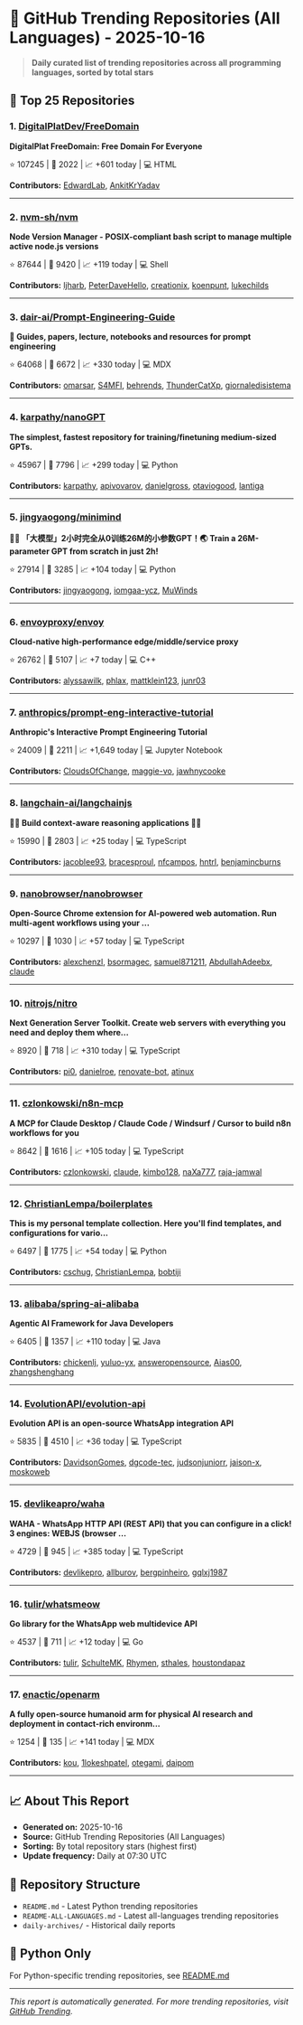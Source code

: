 # 🌟 GitHub Trending Repositories (All Languages) - 2025-10-16

> **Daily curated list of trending repositories across all programming languages, sorted by total stars**

## 🚀 Top 25 Repositories

### 1. [DigitalPlatDev/FreeDomain](https://github.com/DigitalPlatDev/FreeDomain)

**DigitalPlat FreeDomain: Free Domain For Everyone**

⭐ 107245 | 🍴 2022 | 📈 +601 today | 💻 HTML

**Contributors:** [EdwardLab](https://github.com/EdwardLab), [AnkitKrYadav](https://github.com/AnkitKrYadav)

---

### 2. [nvm-sh/nvm](https://github.com/nvm-sh/nvm)

**Node Version Manager - POSIX-compliant bash script to manage multiple active node.js versions**

⭐ 87644 | 🍴 9420 | 📈 +119 today | 💻 Shell

**Contributors:** [ljharb](https://github.com/ljharb), [PeterDaveHello](https://github.com/PeterDaveHello), [creationix](https://github.com/creationix), [koenpunt](https://github.com/koenpunt), [lukechilds](https://github.com/lukechilds)

---

### 3. [dair-ai/Prompt-Engineering-Guide](https://github.com/dair-ai/Prompt-Engineering-Guide)

**🐙 Guides, papers, lecture, notebooks and resources for prompt engineering**

⭐ 64068 | 🍴 6672 | 📈 +330 today | 💻 MDX

**Contributors:** [omarsar](https://github.com/omarsar), [S4MFI](https://github.com/S4MFI), [behrends](https://github.com/behrends), [ThunderCatXp](https://github.com/ThunderCatXp), [giornaledisistema](https://github.com/giornaledisistema)

---

### 4. [karpathy/nanoGPT](https://github.com/karpathy/nanoGPT)

**The simplest, fastest repository for training/finetuning medium-sized GPTs.**

⭐ 45967 | 🍴 7796 | 📈 +299 today | 💻 Python

**Contributors:** [karpathy](https://github.com/karpathy), [apivovarov](https://github.com/apivovarov), [danielgross](https://github.com/danielgross), [otaviogood](https://github.com/otaviogood), [lantiga](https://github.com/lantiga)

---

### 5. [jingyaogong/minimind](https://github.com/jingyaogong/minimind)

**🚀🚀 「大模型」2小时完全从0训练26M的小参数GPT！🌏 Train a 26M-parameter GPT from scratch in just 2h!**

⭐ 27914 | 🍴 3285 | 📈 +104 today | 💻 Python

**Contributors:** [jingyaogong](https://github.com/jingyaogong), [iomgaa-ycz](https://github.com/iomgaa-ycz), [MuWinds](https://github.com/MuWinds)

---

### 6. [envoyproxy/envoy](https://github.com/envoyproxy/envoy)

**Cloud-native high-performance edge/middle/service proxy**

⭐ 26762 | 🍴 5107 | 📈 +7 today | 💻 C++

**Contributors:** [alyssawilk](https://github.com/alyssawilk), [phlax](https://github.com/phlax), [mattklein123](https://github.com/mattklein123), [junr03](https://github.com/junr03)

---

### 7. [anthropics/prompt-eng-interactive-tutorial](https://github.com/anthropics/prompt-eng-interactive-tutorial)

**Anthropic's Interactive Prompt Engineering Tutorial**

⭐ 24009 | 🍴 2211 | 📈 +1,649 today | 💻 Jupyter Notebook

**Contributors:** [CloudsOfChange](https://github.com/CloudsOfChange), [maggie-vo](https://github.com/maggie-vo), [jawhnycooke](https://github.com/jawhnycooke)

---

### 8. [langchain-ai/langchainjs](https://github.com/langchain-ai/langchainjs)

**🦜🔗 Build context-aware reasoning applications 🦜🔗**

⭐ 15990 | 🍴 2803 | 📈 +25 today | 💻 TypeScript

**Contributors:** [jacoblee93](https://github.com/jacoblee93), [bracesproul](https://github.com/bracesproul), [nfcampos](https://github.com/nfcampos), [hntrl](https://github.com/hntrl), [benjamincburns](https://github.com/benjamincburns)

---

### 9. [nanobrowser/nanobrowser](https://github.com/nanobrowser/nanobrowser)

**Open-Source Chrome extension for AI-powered web automation. Run multi-agent workflows using your ...**

⭐ 10297 | 🍴 1030 | 📈 +57 today | 💻 TypeScript

**Contributors:** [alexchenzl](https://github.com/alexchenzl), [bsormagec](https://github.com/bsormagec), [samuel871211](https://github.com/samuel871211), [AbdullahAdeebx](https://github.com/AbdullahAdeebx), [claude](https://github.com/claude)

---

### 10. [nitrojs/nitro](https://github.com/nitrojs/nitro)

**Next Generation Server Toolkit. Create web servers with everything you need and deploy them where...**

⭐ 8920 | 🍴 718 | 📈 +310 today | 💻 TypeScript

**Contributors:** [pi0](https://github.com/pi0), [danielroe](https://github.com/danielroe), [renovate-bot](https://github.com/renovate-bot), [atinux](https://github.com/atinux)

---

### 11. [czlonkowski/n8n-mcp](https://github.com/czlonkowski/n8n-mcp)

**A MCP for Claude Desktop / Claude Code / Windsurf / Cursor to build n8n workflows for you**

⭐ 8642 | 🍴 1616 | 📈 +105 today | 💻 TypeScript

**Contributors:** [czlonkowski](https://github.com/czlonkowski), [claude](https://github.com/claude), [kimbo128](https://github.com/kimbo128), [naXa777](https://github.com/naXa777), [raja-jamwal](https://github.com/raja-jamwal)

---

### 12. [ChristianLempa/boilerplates](https://github.com/ChristianLempa/boilerplates)

**This is my personal template collection. Here you'll find templates, and configurations for vario...**

⭐ 6497 | 🍴 1775 | 📈 +54 today | 💻 Python

**Contributors:** [cschug](https://github.com/cschug), [ChristianLempa](https://github.com/ChristianLempa), [bobtiji](https://github.com/bobtiji)

---

### 13. [alibaba/spring-ai-alibaba](https://github.com/alibaba/spring-ai-alibaba)

**Agentic AI Framework for Java Developers**

⭐ 6405 | 🍴 1357 | 📈 +110 today | 💻 Java

**Contributors:** [chickenlj](https://github.com/chickenlj), [yuluo-yx](https://github.com/yuluo-yx), [answeropensource](https://github.com/answeropensource), [Aias00](https://github.com/Aias00), [zhangshenghang](https://github.com/zhangshenghang)

---

### 14. [EvolutionAPI/evolution-api](https://github.com/EvolutionAPI/evolution-api)

**Evolution API is an open-source WhatsApp integration API**

⭐ 5835 | 🍴 4510 | 📈 +36 today | 💻 TypeScript

**Contributors:** [DavidsonGomes](https://github.com/DavidsonGomes), [dgcode-tec](https://github.com/dgcode-tec), [judsonjuniorr](https://github.com/judsonjuniorr), [jaison-x](https://github.com/jaison-x), [moskoweb](https://github.com/moskoweb)

---

### 15. [devlikeapro/waha](https://github.com/devlikeapro/waha)

**WAHA - WhatsApp HTTP API (REST API) that you can configure in a click! 3 engines: WEBJS (browser ...**

⭐ 4729 | 🍴 945 | 📈 +385 today | 💻 TypeScript

**Contributors:** [devlikepro](https://github.com/devlikepro), [allburov](https://github.com/allburov), [bergpinheiro](https://github.com/bergpinheiro), [gqlxj1987](https://github.com/gqlxj1987)

---

### 16. [tulir/whatsmeow](https://github.com/tulir/whatsmeow)

**Go library for the WhatsApp web multidevice API**

⭐ 4537 | 🍴 711 | 📈 +12 today | 💻 Go

**Contributors:** [tulir](https://github.com/tulir), [SchulteMK](https://github.com/SchulteMK), [Rhymen](https://github.com/Rhymen), [sthales](https://github.com/sthales), [houstondapaz](https://github.com/houstondapaz)

---

### 17. [enactic/openarm](https://github.com/enactic/openarm)

**A fully open-source humanoid arm for physical AI research and deployment in contact-rich environm...**

⭐ 1254 | 🍴 135 | 📈 +141 today | 💻 MDX

**Contributors:** [kou](https://github.com/kou), [1lokeshpatel](https://github.com/1lokeshpatel), [otegami](https://github.com/otegami), [daipom](https://github.com/daipom)

---


## 📈 About This Report

- **Generated on:** 2025-10-16
- **Source:** GitHub Trending Repositories (All Languages)
- **Sorting:** By total repository stars (highest first)
- **Update frequency:** Daily at 07:30 UTC

## 🔗 Repository Structure

- `README.md` - Latest Python trending repositories
- `README-ALL-LANGUAGES.md` - Latest all-languages trending repositories
- `daily-archives/` - Historical daily reports

## 🐍 Python Only

For Python-specific trending repositories, see [README.md](./README.md)

---

*This report is automatically generated. For more trending repositories, visit [GitHub Trending](https://github.com/trending).*
